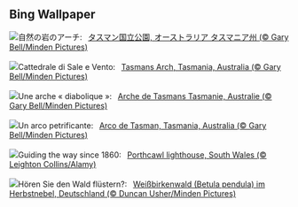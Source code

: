 ## Bing Wallpaper
![](https://www.bing.com/th?id=OHR.TasmansArch_JA-JP4122919606_UHD.jpg&w=1000)自然の岩のアーチ:&nbsp;&ensp;[タスマン国立公園, オーストラリア タスマニア州 (© Gary Bell/Minden Pictures)](https://www.bing.com/th?id=OHR.TasmansArch_JA-JP4122919606_UHD.jpg)
<br><br/>
![](https://www.bing.com/th?id=OHR.TasmansArch_IT-IT6908661148_UHD.jpg&w=1000)Cattedrale di Sale e Vento:&nbsp;&ensp;[Tasmans Arch, Tasmania, Australia (© Gary Bell/Minden Pictures)](https://www.bing.com/th?id=OHR.TasmansArch_IT-IT6908661148_UHD.jpg)
<br><br/>
![](https://www.bing.com/th?id=OHR.TasmansArch_FR-FR3887612340_UHD.jpg&w=1000)Une arche « diabolique »:&nbsp;&ensp;[Arche de Tasmans Tasmanie, Australie (© Gary Bell/Minden Pictures)](https://www.bing.com/th?id=OHR.TasmansArch_FR-FR3887612340_UHD.jpg)
<br><br/>
![](https://www.bing.com/th?id=OHR.TasmansArch_ES-ES1772649926_UHD.jpg&w=1000)Un arco petrificante:&nbsp;&ensp;[Arco de Tasman, Tasmania, Australia (© Gary Bell/Minden Pictures)](https://www.bing.com/th?id=OHR.TasmansArch_ES-ES1772649926_UHD.jpg)
<br><br/>
![](https://www.bing.com/th?id=OHR.PorthcawlLighthouse_EN-GB6491276513_UHD.jpg&w=1000)Guiding the way since 1860:&nbsp;&ensp;[Porthcawl lighthouse, South Wales (© Leighton Collins/Alamy)](https://www.bing.com/th?id=OHR.PorthcawlLighthouse_EN-GB6491276513_UHD.jpg)
<br><br/>
![](https://www.bing.com/th?id=OHR.GermanyEuropeanWhiteBirchAutumn_DE-DE4170358667_UHD.jpg&w=1000)Hören Sie den Wald flüstern?:&nbsp;&ensp;[Weißbirkenwald (Betula pendula) im Herbstnebel, Deutschland (© Duncan Usher/Minden Pictures)](https://www.bing.com/th?id=OHR.GermanyEuropeanWhiteBirchAutumn_DE-DE4170358667_UHD.jpg)
<br><br/>
